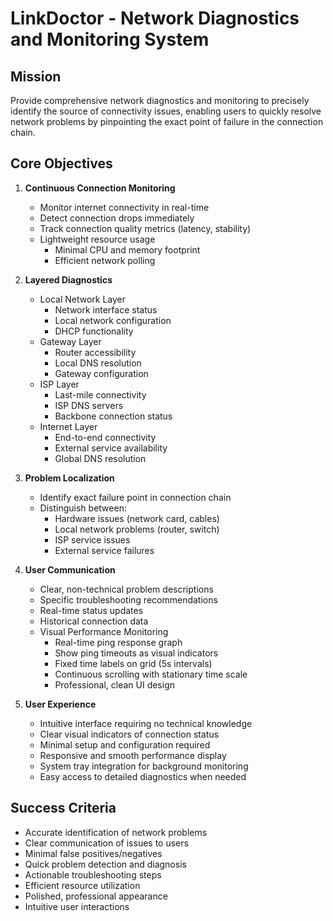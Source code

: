 # LinkDoctor - Network Diagnostics and Monitoring System

## Mission
Provide comprehensive network diagnostics and monitoring to precisely identify the source of connectivity issues, enabling users to quickly resolve network problems by pinpointing the exact point of failure in the connection chain.

## Core Objectives

1. **Continuous Connection Monitoring**
   - Monitor internet connectivity in real-time
   - Detect connection drops immediately
   - Track connection quality metrics (latency, stability)
   - Lightweight resource usage
     - Minimal CPU and memory footprint
     - Efficient network polling

2. **Layered Diagnostics**
   - Local Network Layer
     - Network interface status
     - Local network configuration
     - DHCP functionality
   - Gateway Layer
     - Router accessibility
     - Local DNS resolution
     - Gateway configuration
   - ISP Layer
     - Last-mile connectivity
     - ISP DNS servers
     - Backbone connection status
   - Internet Layer
     - End-to-end connectivity
     - External service availability
     - Global DNS resolution

3. **Problem Localization**
   - Identify exact failure point in connection chain
   - Distinguish between:
     - Hardware issues (network card, cables)
     - Local network problems (router, switch)
     - ISP service issues
     - External service failures

4. **User Communication**
   - Clear, non-technical problem descriptions
   - Specific troubleshooting recommendations
   - Real-time status updates
   - Historical connection data
   - Visual Performance Monitoring
     - Real-time ping response graph
     - Show ping timeouts as visual indicators
     - Fixed time labels on grid (5s intervals)
     - Continuous scrolling with stationary time scale
     - Professional, clean UI design

5. **User Experience**
   - Intuitive interface requiring no technical knowledge
   - Clear visual indicators of connection status
   - Minimal setup and configuration required
   - Responsive and smooth performance display
   - System tray integration for background monitoring
   - Easy access to detailed diagnostics when needed

## Success Criteria
- Accurate identification of network problems
- Clear communication of issues to users
- Minimal false positives/negatives
- Quick problem detection and diagnosis
- Actionable troubleshooting steps
- Efficient resource utilization
- Polished, professional appearance
- Intuitive user interactions
